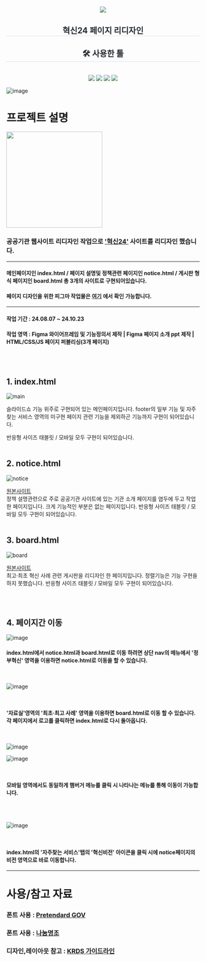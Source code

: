 #
<div align= "center">
    <img src="https://capsule-render.vercel.app/api?type=rounded&color=ff9b0f&height=180&text=허정정&animation=fadeIn&fontColor=ffffff&fontSize=90" />
    </div>
    <div align= "center"> 
    <h2 style="border-bottom: 1px solid #d8dee4; color: #282d33;> 허정 공공기관 리디자인 </h2>  
    <div style="font-weight: 700; font-size: 15px; text-align: center; color: #282d33;> 혁신24 페이지 리디자인 </div> 
    </div>
    <div align= "center">
    <h2 style="border-bottom: 1px solid #d8dee4; color: #282d33;"> 🛠️ 사용한 툴 </h2> <br> 
    <div style="margin: 0 auto; text-align: center;" align= "center"> <img src="https://img.shields.io/badge/Figma-F24E1E?style=for-the-badge&logo=Figma&logoColor=white">
          <img src="https://img.shields.io/badge/CSS3-1572B6?style=for-the-badge&logo=CSS3&logoColor=white">
          <img src="https://img.shields.io/badge/HTML5-E34F26?style=for-the-badge&logo=HTML5&logoColor=white">
          <img src="https://img.shields.io/badge/Javascript-F7DF1E?style=for-the-badge&logo=Javascript&logoColor=white">
          </div>
    </div>

![image](https://github.com/user-attachments/assets/e5bf1048-fc36-490a-8d13-c56496ffacb3)

    
# 프로젝트 설명

<img src ="https://www.innovation.go.kr/static/assets_rn/images/icon/new_logo_KR.png" width="250px">
<h3>공공기관 웹사이트 리디자인 작업으로 <a href="https://www.innovation.go.kr/ucms/main/main.do" target="_blank">'혁신24'</a> 사이트를 리디자인 했습니다.</h3>
<hr>
<h4>메인페이지인 index.html / 페이지 설명및 정책관련 페이지인 notice.html / 게시판 형식 페이지인 board.html 총 3개의 사이트로 구현되어있습니다. </h4>
<h4>페이지 디자인을 위한 피그마 작업물은 <a href="https://www.figma.com/design/EajVe9m9p8OPz1LYpGKV1h/%EA%B3%B5%EA%B3%B5%EA%B8%B0%EA%B4%80-%EB%A6%AC%EB%89%B4%EC%96%BC_%ED%97%88%EC%A0%95?node-id=65-46&t=SN401fvkuxwzNyIq-1" target="_blank">여기</a> 에서 확인 가능합니다. </h4>
<hr>
<h4>작업 기간 : 24.08.07 ~ 24.10.23 </h4>
<h4>작업 영역 : Figma 와이어프레임 및 기능정의서 제작 | Figma 페이지 소개 ppt 제작 | HTML/CSS/JS 페이지 퍼블리싱(3개 페이지)</h4>

<br>
<br>

## 1. index.html

![main](https://github.com/user-attachments/assets/8f66f21c-a548-4efa-b2cd-c4235d214b62)

슬라이드쇼 기능 위주로 구현되어 있는 메인페이지입니다.
footer의 일부 기능 및 자주 찾는 서비스 영역의 미구현 페이지 관련 기능을 제외하곤 기능까지 구현이 되어있습니다.

반응형 사이즈 태블릿 / 모바일 모두 구현이 되어있습니다.
<br>
<br>

## 2. notice.html

![notice](https://github.com/user-attachments/assets/aee22889-ba63-4755-acf7-cc08a43a32c9)

<a href ="https://www.innovation.go.kr/ucms/main/contents.do?menuNo=300095" target="_blank"> 원본사이트</a>
<br>
정책 설명관련으로 주로 공공기관 사이트에 있는 기관 소개 페이지를 염두에 두고 작업한 페이지입니다.
크게 기능적인 부분은 없는 페이지입니다.
반응형 사이즈 태블릿 / 모바일 모두 구현이 되어있습니다.
<br>
<br>

## 3. board.html

![board](https://github.com/user-attachments/assets/11f62934-76f9-45af-8d27-d5c12053e7ff)

<a href="https://www.innovation.go.kr/ucms/bbs/B0000074/list.do?searchType=1&sort=02&searchCnd=1&pageIndex=1&menuNo=300210&searchWrd=" target="_blank">원본사이트</a>
<br>
최고·최초 혁신 사례 관련 게시판을 리디자인 한 페이지입니다.
정렬기능은 기능 구현을 하지 못했습니다.
반응형 사이즈 태블릿 / 모바일 모두 구현이 되어있습니다.

<br>
<br>

## 4. 페이지간 이동


![image](https://github.com/user-attachments/assets/df8056be-21b3-4c99-b756-e56257ec3dac)
<br>
<h4> index.html에서 notice.html과 board.html로 이동 하려면 상단 nav의 메뉴에서
'정부혁신' 영역을 이용하면 notice.html로 이동을 할 수 있습니다. </h4>

<br>

![image](https://github.com/user-attachments/assets/7f052a5a-6ff3-4f41-98a0-b2ec05e4f008)

<br>
<h4> '자료실'영역의 '최초·최고 사례' 영역을 이용하면 board.html로 이동 할 수 있습니다.
각 페이지에서 로고를 클릭하면 index.html로 다시 돌아옵니다. </h4>


<br>

![image](https://github.com/user-attachments/assets/9d13645a-9d08-4d7d-aa25-73bb178f4622)

![image](https://github.com/user-attachments/assets/0d7d0d38-0b20-4bf7-8f91-abb49b3ebcb7)


<br>

<h4>모바일 영역에서도 동일하게 햄버거 메뉴를 클릭 시 나타나는 메뉴를 통해 이동이 가능합니다. </h4>



<br>
<br>


![image](https://github.com/user-attachments/assets/1bb78448-5a33-455c-950d-4b0d48b4a3e1)

<br>
<h4>
index.html의 '자주찾는 서비스'탭의 '혁신비전' 아이콘을 클릭 시에 notice페이지의 비전 영역으로 바로 이동합니다.
</h4>

<hr>

# 사용/참고 자료

<h3>폰트 사용 :  <a href="https://github.com/orioncactus/pretendard" target="_blank"> Pretendard GOV </a> </h3>
<h3>폰트 사용 :  <a href="https://noonnu.cc/font_page/41" target="_blank"> 나눔명조 </a> </h3>

<h3>디자인,레이아웃 참고 : <a href="https://uiux.egovframe.go.kr/guide/index.html" target="_blank"> KRDS 가이드라인 </a> </h3>
